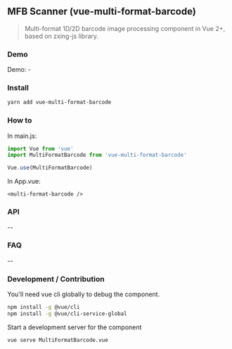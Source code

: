 ## MFB Scanner (vue-multi-format-barcode)
> Multi-format 1D/2D barcode image processing component in Vue 2+, based on zxing-js library.

### Demo
Demo: -

### Install

```bash
yarn add vue-multi-format-barcode
```

### How to

In main.js:

```javascript
import Vue from 'vue'
import MultiFormatBarcode from 'vue-multi-format-barcode'

Vue.use(MultiFormatBarcode)
```

In App.vue:

```vue
<multi-format-barcode />
```

### API

--

### FAQ

--

### Development / Contribution

You'll need vue cli globally to debug the component.

```bash
npm install -g @vue/cli
npm install -g @vue/cli-service-global
```

Start a development server for the component

```bash
vue serve MultiFormatBarcode.vue
```

